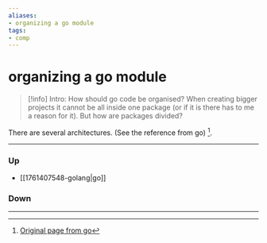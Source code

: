 ```yaml
---
aliases:
- organizing a go module
tags:
- comp
---
```

# organizing a go module
> [!info] Intro: 
> How should go code be organised? When creating bigger projects it cannot be all inside one package (or if it is there has to me a reason for it). But how are packages divided?

There are several architectures. (See the reference from go) [^1]. 


***
### Up
- [[1761407548-golang|go]]
### Down
 [^1]: [Original page from go](https://go.dev/doc/modules/layout) 
***

[^1]: 
